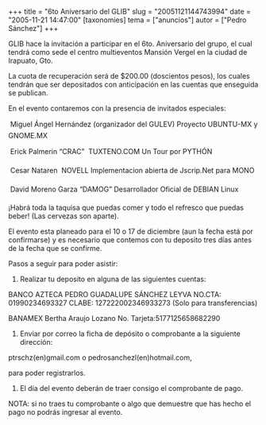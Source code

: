 +++
title = "6to Aniversario del GLIB"
slug = "20051121144743994"
date = "2005-11-21 14:47:00"
[taxonomies]
tema = ["anuncios"]
autor = ["Pedro Sánchez"]
+++

GLIB hace la invitación a participar en el 6to. Aniversario del grupo,
el cual tendrá como sede el centro multieventos Mansión Vergel en la
ciudad de Irapuato, Gto.

La cuota de recuperación será de $200.00 (doscientos pesos), los cuales
tendrán que ser depositados con anticipación en las cuentas que
enseguida se publican.

<!-- more -->
En el evento contaremos con la presencia de invitados especiales:

 Miguel Ángel Hernández (organizador del GULEV) Proyecto UBUNTU-MX y
GNOME.MX

 Erick Palmerin “CRAC”  TUXTENO.COM Un Tour por PYTHÓN

 Cesar Nataren  NOVELL Implementacion abierta de Jscrip.Net para MONO

 David Moreno Garza “DAMOG” Desarrollador Oficial de DEBIAN Linux

¡Habrá toda la taquisa que puedas comer y todo el refresco que puedas
beber! (Las cervezas son aparte).

El evento esta planeado para el 10 o 17 de diciembre (aun la fecha está
por confirmarse) y es necesario que contemos con tu deposito tres días
antes de la fecha que se confirme.

Pasos a seguir para poder asistir:

1.  Realizar tu deposito en alguna de las siguientes cuentas:

BANCO AZTECA PEDRO GUADALUPE SÁNCHEZ LEYVA NO.CTA: 01990234693327 CLABE:
127222002346933273 (Solo para transferencias)

BANAMEX Bertha Araujo Lozano No. Tarjeta:5177125658682290

1.  Enviar por correo la ficha de depósito o comprobante a la siguiente
    dirección:

ptrschz(en)gmail.com o pedrosanchezl(en)hotmail.com,

para poder registrarlos.

1.  El día del evento deberán de traer consigo el comprobante de pago.

NOTA: si no traes tu comprobante o algo que demuestre que has hecho el
pago no podrás ingresar al evento.

